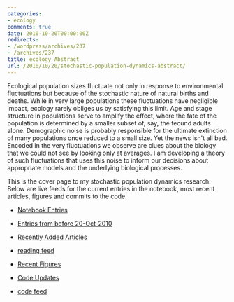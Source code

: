 ```yaml
---
categories:
- ecology
comments: true
date: 2010-10-20T00:00:00Z
redirects:
- /wordpress/archives/237
- /archives/237
title: ecology Abstract
url: /2010/10/20/stochastic-population-dynamics-abstract/
---
```


Ecological population sizes fluctuate not only in response to  environmental fluctuations but because of the stochastic nature of  natural births and deaths. While in very large populations these  fluctuations have negligible impact, ecology rarely obliges us by  satisfying this limit. Age and stage structure in populations serve to  amplify the effect, where the fate of the population is determined by a  smaller subset of, say, the fecund adults alone. Demographic noise is  probably responsible for the ultimate extinction of many populations  once reduced to a small size. Yet the news isn't all bad. Encoded in the  very fluctuations we observe are clues about the biology that we could  not see by looking only at averages. I am developing a theory of such  fluctuations that uses this noise to inform our decisions about  appropriate models and the underlying biological processes.

This is the cover page to my stochastic population dynamics research.  Below are live  feeds for the current entries in the notebook, most recent articles,  figures and commits to the code.


- [Notebook Entries](http://www.carlboettiger.info/archives/category/stochastic-population-dynamics/)

- [Entries from before 20-Oct-2010](http://openwetware.org/wiki/User:Carl_Boettiger/Notebook/Stochastic_Population_Dynamics)

- [Recently Added Articles](http://www.mendeley.com/groups/634301/theoretical-ecology/overview/)

- [reading feed](http://www.mendeley.com/groups/634301/theoretical-ecology/feed/rss)

- [Recent Figures](http://www.flickr.com/photos/cboettig/tags/stochpop/)

- [Code Updates](https://github.com/cboettig/structured-populations)

- [code feed](https://github.com/cboettig/structured-populations/commits/master.atom)

